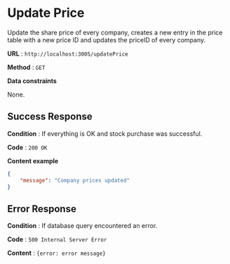 # Update Price

Update the share price of every company, creates a new entry in the price table with a new price ID and updates the priceID of every company.

**URL** : `http://localhost:3005/updatePrice`

**Method** : `GET`

**Data constraints**

None.


## Success Response

**Condition** : If everything is OK and stock purchase was successful.

**Code** : `200 OK`

**Content example**

```json
{
    "message": "Company prices updated"
}
```

## Error Response

**Condition** : If database query encountered an error.

**Code** : `500 Internal Server Error`

**Content** : `{error: error message}`